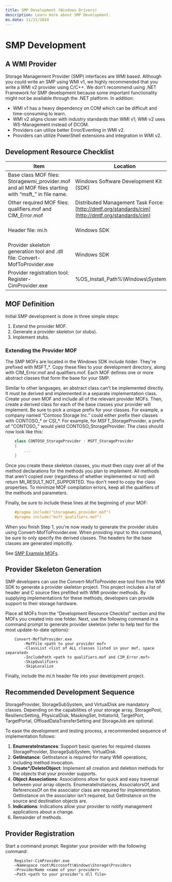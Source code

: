 ```yaml
---
title: SMP Development (Windows Drivers)
description: Learn more about SMP Development.
ms.date: 11/21/2024
---
```


# SMP Development

## A WMI Provider

Storage Management Provider (SMP) interfaces are WMI based. Although you could write an SMP using WMI v1, we highly recommended that you write a WMI v2 provider using C/C++. We don't recommend using .NET Framework for SMP development because some important functionality might not be available through the .NET platform. In addition:

* WMI v1 has a heavy dependency on COM which can be difficult and time-consuming to learn.
* WMI v2 aligns closer with industry standards than WMI v1; WMI v2 uses WS-Management instead of DCOM.
* Providers can utilize better Error/Eventing in WMI v2.
* Providers can utilize PowerShell extensions and integration in WMI v2.

## Development Resource Checklist

| Item | Location | Note |
| ---- | -------- | ---- |
| Base class MOF files: Storagewmi_provider.mof and all MOF files starting with “msft_” in file name. | Windows Software Development Kit (SDK) | Under %SDK_Installed_Location%\Windows Kits\x.x\Include\um |
| Other required MOF files: qualifiers.mof and CIM_Error.mof | Distributed Management Task Force: [http://dmtf.org/standards/cim](http://dmtf.org/standards/cim) | These files are non-Microsoft-defined. |
| Header file: mi.h | Windows SDK | Under %SDK_Installed_Location%\Windows Kits\x.x\Include\um |
| Provider skeleton generation tool and .dll file: Convert-MofToProvider.exe | Windows SDK | Under %SDK_Installed_Location%\Windows Kits\x.x\bin\x64\ or …\bin\x86 |
| Provider registration tool: Register-CimProvider.exe | %OS_Install_Path%\Windows\System32\ | |

## MOF Definition

Initial SMP development is done in three simple steps:

1. Extend the provider MOF.
1. Generate a provider skeleton (or stubs).
1. Implement stubs.

### Extending the Provider MOF

The SMP MOFs are located in the Windows SDK include folder. They're prefixed with MSFT\_\*. Copy these files to your development directory, along with CIM\_Error.mof and qualifiers.mof. Each MOF defines one or more abstract classes that form the base for your SMP.

Similar to other languages, an abstract class can't be implemented directly. It must be derived and implemented in a separate implementation class. Create your own MOF and include all of the relevant provider MOFs. Then, create a derived class for each of the base classes your provider will implement. Be sure to pick a unique prefix for your classes. For example, a company named “Contoso Storage Inc.” could either prefix their classes with CONTOSO\_\* or CSI\_\*. For example, for MSFT\_StorageProvider, a prefix of "CONTOSO_" would yield CONTOSO\_StorageProvider. The class should now look like this:

```cpp
    class CONTOSO_StorageProvider : MSFT_StorageProvider
    {
        ...
    }
```

Once you create these skeleton classes, you must then copy over all of the method declarations for the methods you plan to implement. All methods that aren't copied over (regardless of whether implemented or not) will return MI_RESULT_NOT_SUPPORTED. You don't need to copy the class properties. To minimize MOF compilation errors, keep all the qualifiers of the methods and parameters.

Finally, be sure to include these lines at the beginning of your MOF:

```cpp
    #pragma include("storagewmi_provider.mof")
    #pragma include("msft_qualifiers.mof")
```

When you finish Step 1, you're now ready to generate the provider stubs using Convert-MofToProvider.exe. When providing input to this command, be sure to only specify the derived classes. The headers for the base classes are generated implicitly.

See [SMP Example MOFs](smp-example-mofs.md).

## Provider Skeleton Generation

SMP developers can use the Convert-MofToProvider.exe tool from the WMI SDK to generate a provider skeleton project. This project includes a list of header and C source files prefilled with WMI provider methods. By supplying implementations for these methods, developers can provide support to their storage hardware.

Place all MOFs from the “Development Resource Checklist” section and the MOFs you created into one folder. Next, use the following command in a command prompt to generate provider skeleton (refer to help text for the most update-to-date options):

``` command
    Convert-MofToProvider.exe
        -MofFile <path to your provider mof>
        -ClassList <list of ALL classes listed in your mof, space separated>
        -IncludePath <path to qualifiers.mof and CIM_Error.mof>
        -SkipQualifiers
        -SkipLocalize
```

Finally, include the *mi.h* header file into your development project.

## Recommended Development Sequence

StorageProvider, StorageSubSystem, and VirtualDisk are mandatory classes. Depending on the capabilities of your storage array, StoragePool, ResiliencSetting, PhysicalDisk, MaskingSet, InitiatorId, TargetPort, TargetPortal, OffloadDataTransferSetting and StorageJob are optional.

To ease the development and testing process, a recommended sequence of implementation follows:

1. **EnumerateInstances**: Support basic queries for required classes StorageProvider, StorageSubSystem, VirtualDisk.
1. **GetInstance**: GetInstance is required for many WMI operations, including method invocation.
1. **Create\*/DeleteObject**: Implement all creation and deletion methods for the objects that your provider supports.
1. **Object Associations**: Associations allow for quick and easy traversal between your array objects. EnumerateInstances, AssociatorsOf, and ReferencesOf on the associator class are required for implementation. GetInstance on the associator isn't required, but GetInstance on the source and destination objects are.
1. **Indications**: Indications allow your provider to notify management applications about a change.
1. Remainder of methods.

## Provider Registration

Start a command prompt. Register your provider with the following command:

``` command
    Register-CimProvider.exe 
    –Namespace root\Microsoft\Windows\Storage\Providers
    –ProviderName <name of your provider>
    –Path <path to your provider’s dll file>
```
